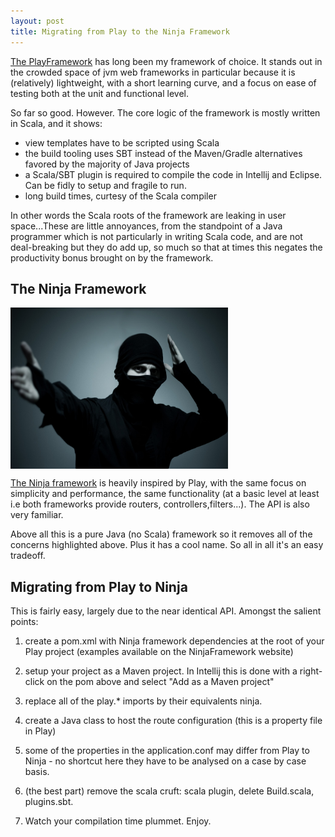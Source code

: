 ```yaml
---
layout: post
title: Migrating from Play to the Ninja Framework
---
```



[The PlayFramework](https://www.playframework.com/) has long been my framework of choice. It stands out in the crowded space of jvm web frameworks in particular because it is (relatively) lightweight, with a short learning curve, and a focus on ease of testing both at the unit and functional level.

So far so good. However. The core logic of the framework is mostly written in Scala, and it shows:

- view templates have to be scripted using Scala
- the build tooling uses SBT instead of the Maven/Gradle alternatives favored by the majority of Java projects
- a Scala/SBT plugin is required to compile the code in Intellij and Eclipse. Can be fidly to setup and fragile to run.
- long build times, curtesy of the Scala compiler

In other words the Scala roots of the framework are leaking in user space...These are little annoyances, from the standpoint of a Java programmer which is not particularly in writing Scala code, and are not deal-breaking but they do add up, so much so that at times this negates the productivity bonus brought on by the framework.


The Ninja Framework
-------------------

<a href=""><img src="/images/Ninja_The_Last_Thing_You_See.jpg" align="middle" height="258" width="348" ></a>


[The Ninja framework](www.ninjaframework.org/) is heavily inspired by Play, with the same focus on simplicity and performance, the same functionality (at a basic level at least i.e both frameworks provide routers, controllers,filters...). The API is also very familiar. 

Above all this is a pure Java (no Scala) framework so it removes all of the concerns highlighted above. Plus it has a cool name. So all in all  it's an easy tradeoff.


Migrating from Play to Ninja 
----------------------------

This is fairly easy, largely due to the near identical API. Amongst the salient points:

1. create a pom.xml with Ninja framework dependencies at the root of your Play project (examples available on the NinjaFramework website)

2. setup your project as a Maven project. In Intellij this is done with a right-click on the pom above and select "Add as a Maven project"

3. replace all of the play.* imports by their equivalents ninja.

4. create a Java class to host the route configuration (this is a property file in Play)

5. some of the properties in the application.conf may differ from Play to Ninja - no shortcut here they have to be analysed on a case by case basis.

6. (the best part) remove the scala cruft: scala plugin, delete Build.scala, plugins.sbt. 

7. Watch your compilation time plummet. Enjoy.


